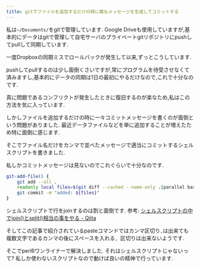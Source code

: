```yaml
---
title: gitでファイルを追加するだけの時に雑なメッセージを生成してコミットする
---
```


私は`~/Documents/`をgitで管理しています.
Google Driveも使用していますが,基本的にデータはgitで管理して自宅サーバのプライベートgitリポジトリにpushしてpullして同期しています.

一度Dropboxの同期ミスでロールバックが発生して以来,ずっとこうしています.

pushしてpullするのは少し面倒くさいですが,常にプログラムを待受させなくて済みますし,基本的にデータの同期は1日の最初にやるだけなので,これで十分なのです.

真に問題であるコンフリクトが発生したときに復旧するのが楽なため,私はこの方法を気に入っています.

しかしファイルを追加するだけの時に一々コミットメッセージを書くのが面倒という問題がありました.
最近データファイルなどを単に追加することが増えたため特に面倒に感じます.

そこでファイル名だけをカンマで並べたメッセージで適当にコミットするシェルスクリプトを書きました.

私しかコミットメッセージは見ないのでこれぐらいで十分なのです.

~~~zsh
git-add-file() {
    git add --all .
    readonly local files=$(git diff --cached --name-only .|parallel basename|perl6 -e 'lines.join(", ").say')
    git commit -m "added: ${files}"
}
~~~

シェルスクリプトで行をjoinするのは割と面倒です.
参考: [シェルスクリプトの中でjoin()とsplit()相当の事をやる - Qiita](https://qiita.com/piroor/items/55ff672cb9f8e375e659)

そしてこの記事で紹介されているpasteコマンドではカンマ区切り`,`は出来ても複数文字であるカンマの後にスペースを入れる`, `区切りは出来ないようです.

そこでperl6ワンライナーで解決しました.
それはシェルスクリプトじゃないって?
私しか使わないスクリプトなので動けば良いの精神で行っています.
